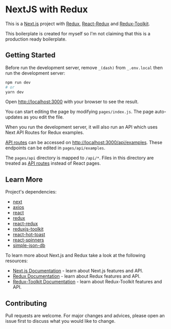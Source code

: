 # NextJS with Redux

This is a [Next.js](https://nextjs.org/) project with [Redux](https://github.com/reduxjs/redux), [React-Redux](https://github.com/reduxjs/react-redux) and [Redux-Toolkit](https://github.com/reduxjs/redux-toolkit).

This boilerplate is created for myself so I'm not claiming that this is a production ready boilerplate.

## Getting Started

Before run the development server, remove `_(dash)` from `_.env.local` then run the development server:

```bash
npm run dev
# or
yarn dev
```

Open [http://localhost:3000](http://localhost:3000) with your browser to see the result.

You can start editing the page by modifying `pages/index.js`. The page auto-updates as you edit the file.

When you run the development server, it will also run an API which uses Next API Routes for Redux examples.

[API routes](https://nextjs.org/docs/api-routes/introduction) can be accessed on [http://localhost:3000/api/examples](http://localhost:3000/api/examples). These endpoints can be edited in `pages/api/examples`.

The `pages/api` directory is mapped to `/api/*`. Files in this directory are treated as [API routes](https://nextjs.org/docs/api-routes/introduction) instead of React pages.

## Learn More

Project's dependencies:

-   [next](https://github.com/vercel/next.js/)
-   [axios](https://github.com/axios/axios)
-   [react](https://github.com/facebook/react)
-   [redux](https://github.com/reduxjs/redux)
-   [react-redux](https://github.com/reduxjs/react-redux)
-   [reduxjs-toolkit](https://github.com/reduxjs/redux-toolkit)
-   [react-hot-toast](https://github.com/timolins/react-hot-toast)
-   [react-spinners](https://github.com/davidhu2000/react-spinners)
-   [simple-json-db](https://github.com/nmaggioni/Simple-JSONdb)

To learn more about Next.js and Redux take a look at the following resources:

-   [Next.js Documentation](https://nextjs.org/docs) - learn about Next.js features and API.
-   [Redux Documentation](https://redux.js.org/introduction/getting-started) - learn about Redux features and API.
-   [Redux-Toolkit Documentation](https://redux-toolkit.js.org/introduction/getting-started) - learn about Redux-Toolkit features and API.

## Contributing

Pull requests are welcome. For major changes and advices, please open an issue first to discuss what you would like to change.
